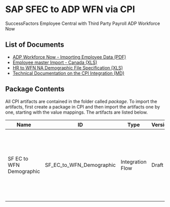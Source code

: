 # SAP SFEC to ADP WFN via CPI

 SuccessFactors Employee Central with Third Party Payroll ADP Workforce Now 

 

## List of Documents

- [ADP Workforce Now - Importing Employee Data (PDF)](https://drive.google.com/open?id=1wV6gpTjpolvBx6qGotOJfFprRzO63gqh)
- [Employee master Import - Canada (XLS)](https://drive.google.com/file/d/1IqgBbwTyLrxxc-ZInGaCrX_sfnRDziZ9/view)
- [HR to WFN NA Demographic File Specification (XLS)](https://drive.google.com/open?id=1HXfgn4kRwSpv1n31_9FGaS-JEZv9_bL9)
- [Technical Documentation on the CPI Integration (MD)](package_sfec_to_wfn.md)



## Package Contents

All CPI artifacts are contained in the folder called *package*.  To import the artifacts, first create a package in CPI and then import the artifacts one by one, starting with the value mappings.  The artifacts are listed below.

| Name                     | ID                       | Type             | Version | Description                                                  |
| ------------------------ | ------------------------ | ---------------- | ------- | ------------------------------------------------------------ |
| SF EC to WFN Demographic | SF_EC_to_WFN_Demographic | Integration Flow | Draft   | Integration which transfers relevant employee data from SuccessFactors Employee Central required for ADP Workforce Now Payroll. |



